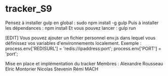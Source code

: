 # tracker_S9

Pensez à installer gulp en global : sudo npm install -g gulp
Puis à installer les dépendances : npm install
Et vous pouvez lancer : gulp run

[EDIT] Vous pouvez ajouter un fichier personnel env.js dans lequel vous définissez vos variables d'environnements localement.
Exemple : 
    process.env['REDISURL'] = 'redis://ipaddress:port';
    process.env['PORT'] = 'port';

Mise en place et implémentation du tracker
Membres :
Alexandre Rousseau
Elric Montorier
Nicolas Stevenin
Rémi MACH